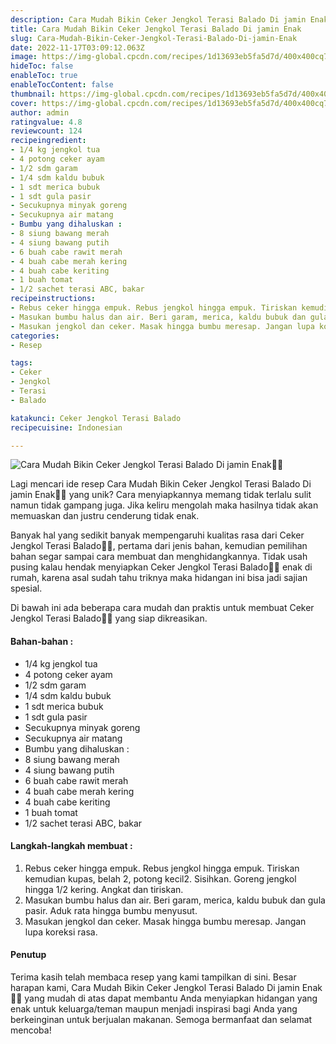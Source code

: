 ```yaml
---
description: Cara Mudah Bikin Ceker Jengkol Terasi Balado Di jamin Enak"
title: Cara Mudah Bikin Ceker Jengkol Terasi Balado Di jamin Enak
slug: Cara-Mudah-Bikin-Ceker-Jengkol-Terasi-Balado-Di-jamin-Enak
date: 2022-11-17T03:09:12.063Z
image: https://img-global.cpcdn.com/recipes/1d13693eb5fa5d7d/400x400cq70/photo.jpg
hideToc: false
enableToc: true
enableTocContent: false
thumbnail: https://img-global.cpcdn.com/recipes/1d13693eb5fa5d7d/400x400cq70/photo.jpg
cover: https://img-global.cpcdn.com/recipes/1d13693eb5fa5d7d/400x400cq70/photo.jpg
author: admin
ratingvalue: 4.8
reviewcount: 124
recipeingredient:
- 1/4 kg jengkol tua
- 4 potong ceker ayam
- 1/2 sdm garam
- 1/4 sdm kaldu bubuk
- 1 sdt merica bubuk
- 1 sdt gula pasir
- Secukupnya minyak goreng
- Secukupnya air matang
- Bumbu yang dihaluskan :
- 8 siung bawang merah
- 4 siung bawang putih
- 6 buah cabe rawit merah
- 4 buah cabe merah kering
- 4 buah cabe keriting
- 1 buah tomat
- 1/2 sachet terasi ABC, bakar
recipeinstructions:
- Rebus ceker hingga empuk. Rebus jengkol hingga empuk. Tiriskan kemudian kupas, belah 2, potong kecil2. Sisihkan. Goreng jengkol hingga 1/2 kering. Angkat dan tiriskan.
- Masukan bumbu halus dan air. Beri garam, merica, kaldu bubuk dan gula pasir. Aduk rata hingga bumbu menyusut.
- Masukan jengkol dan ceker. Masak hingga bumbu meresap. Jangan lupa koreksi rasa.
categories:
- Resep

tags:
- Ceker
- Jengkol
- Terasi
- Balado

katakunci: Ceker Jengkol Terasi Balado
recipecuisine: Indonesian

---
```


![Cara Mudah Bikin Ceker Jengkol Terasi Balado Di jamin Enak👩‍🍳](https://img-global.cpcdn.com/recipes/1d13693eb5fa5d7d/400x400cq70/photo.jpg)

Lagi mencari ide resep Cara Mudah Bikin Ceker Jengkol Terasi Balado Di jamin Enak👩‍🍳 yang unik? Cara menyiapkannya memang tidak terlalu sulit namun tidak gampang juga. Jika keliru mengolah maka hasilnya tidak akan memuaskan dan justru cenderung tidak enak.

Banyak hal yang sedikit banyak mempengaruhi kualitas rasa dari Ceker Jengkol Terasi Balado👩‍🍳, pertama dari jenis bahan, kemudian pemilihan bahan segar sampai cara membuat dan menghidangkannya. Tidak usah pusing kalau hendak menyiapkan Ceker Jengkol Terasi Balado👩‍🍳 enak di rumah, karena asal sudah tahu triknya maka hidangan ini bisa jadi sajian spesial.

Di bawah ini ada beberapa cara mudah dan praktis untuk membuat Ceker Jengkol Terasi Balado👩‍🍳 yang siap dikreasikan.

<!--inarticleads1-->

#### Bahan-bahan :

- 1/4 kg jengkol tua
- 4 potong ceker ayam
- 1/2 sdm garam
- 1/4 sdm kaldu bubuk
- 1 sdt merica bubuk
- 1 sdt gula pasir
- Secukupnya minyak goreng
- Secukupnya air matang
- Bumbu yang dihaluskan :
- 8 siung bawang merah
- 4 siung bawang putih
- 6 buah cabe rawit merah
- 4 buah cabe merah kering
- 4 buah cabe keriting
- 1 buah tomat
- 1/2 sachet terasi ABC, bakar

<!--inarticleads2-->

#### Langkah-langkah membuat :

1. Rebus ceker hingga empuk. Rebus jengkol hingga empuk. Tiriskan kemudian kupas, belah 2, potong kecil2. Sisihkan. Goreng jengkol hingga 1/2 kering. Angkat dan tiriskan.
1. Masukan bumbu halus dan air. Beri garam, merica, kaldu bubuk dan gula pasir. Aduk rata hingga bumbu menyusut.
1. Masukan jengkol dan ceker. Masak hingga bumbu meresap. Jangan lupa koreksi rasa.

#### Penutup

Terima kasih telah membaca resep yang kami tampilkan di sini. Besar harapan kami, Cara Mudah Bikin Ceker Jengkol Terasi Balado Di jamin Enak👩‍🍳 yang mudah di atas dapat membantu Anda menyiapkan hidangan yang enak untuk keluarga/teman maupun menjadi inspirasi bagi Anda yang berkeinginan untuk berjualan makanan. Semoga bermanfaat dan selamat mencoba!